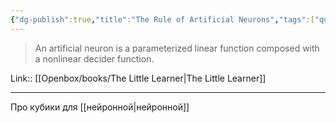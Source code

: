 ```yaml
---
{"dg-publish":true,"title":"The Rule of Artificial Neurons","tags":["quotes"],"date":"2023-05-15T09:45:27+04:00","modified_at":"2023-07-23T21:38:35+03:00","dg-path":"/quotes/202305150945.md","permalink":"/quotes/202305150945/","dgPassFrontmatter":true}
---
```



> An artificial neuron is a parameterized linear function composed with a nonlinear decider function.

Link:: [[Openbox/books/The Little Learner\|The Little Learner]]

---

Про кубики для [[нейронной\|нейронной]]